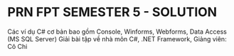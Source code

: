 # PRN FPT SEMESTER 5 - SOLUTION
Các ví dụ C# cơ bản bao gồm Console, Winforms, Webforms, Data Access (MS SQL Server)
Giải bài tập về nhà môn C#, .NET Framework, Giảng viên: Cô Chi
